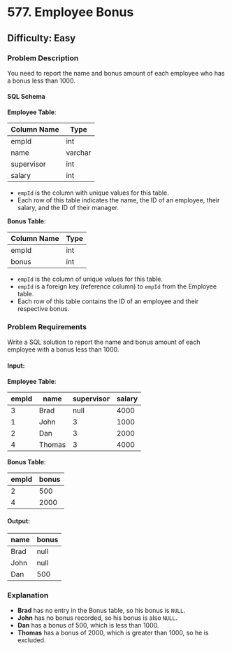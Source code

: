 # 577. Employee Bonus

## Difficulty: Easy

### Problem Description

You need to report the name and bonus amount of each employee who has a bonus less than 1000.

#### SQL Schema

**Employee Table**:

| Column Name | Type    |
| ----------- | ------- |
| empId       | int     |
| name        | varchar |
| supervisor  | int     |
| salary      | int     |

- `empId` is the column with unique values for this table.
- Each row of this table indicates the name, the ID of an employee, their salary, and the ID of their manager.

**Bonus Table**:

| Column Name | Type |
| ----------- | ---- |
| empId       | int  |
| bonus       | int  |

- `empId` is the column of unique values for this table.
- `empId` is a foreign key (reference column) to `empId` from the Employee table.
- Each row of this table contains the ID of an employee and their respective bonus.

### Problem Requirements

Write a SQL solution to report the name and bonus amount of each employee with a bonus less than 1000.

#### Input:

**Employee Table**:

| empId | name   | supervisor | salary |
| ----- | ------ | ---------- | ------ |
| 3     | Brad   | null       | 4000   |
| 1     | John   | 3          | 1000   |
| 2     | Dan    | 3          | 2000   |
| 4     | Thomas | 3          | 4000   |

**Bonus Table**:

| empId | bonus |
| ----- | ----- |
| 2     | 500   |
| 4     | 2000  |

#### Output:

| name | bonus |
| ---- | ----- |
| Brad | null  |
| John | null  |
| Dan  | 500   |

### Explanation

- **Brad** has no entry in the Bonus table, so his bonus is `NULL`.
- **John** has no bonus recorded, so his bonus is also `NULL`.
- **Dan** has a bonus of 500, which is less than 1000.
- **Thomas** has a bonus of 2000, which is greater than 1000, so he is excluded.
